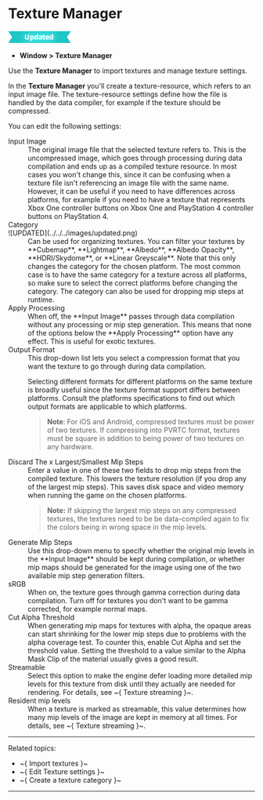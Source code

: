 # Texture Manager

![UPDATED](../../../images/updated.png)

- **Window > Texture Manager**

Use the **Texture Manager** to import textures and manage texture settings.

In the **Texture Manager** you'll create a texture-resource, which refers to an input image file. The texture-resource settings define how the file is handled by the data compiler, for example if the texture should be compressed.

You can edit the following settings:

<dl>
 <dt>Input Image</dt>
 <dd>The original image file that the selected texture refers to. This is the uncompressed image, which goes through processing during data compilation and ends up as a compiled texture resource. In most cases you won't change this, since it can be confusing when a texture file isn't referencing an image file with the same name. However, it can be useful if you need to have differences across platforms, for example if you need to have a texture that represents Xbox One controller buttons on Xbox One and PlayStation 4 controller buttons on PlayStation 4.
 </dd>

 <dt>Category</dt>
 ![UPDATED](../../../images/updated.png)
 <dd>Can be used for organizing textures. You can filter your textures by **Cubemap**, **Lightmap**, **Albedo**, **Albedo Opacity**, **HDRI/Skydome**, or **Linear Greyscale**. Note that this only changes the category for the chosen platform. The most common case is to have the same category for a texture across all platforms, so make sure to select the correct platforms before changing the category. The category can also be used for dropping mip steps at runtime.</dd>

 <dt>Apply Processing</dt>
 <dd>When off, the **Input Image** passes through data compilation without any processing or mip step generation. This means that none of the options below the **Apply Processing** option have any effect. This is useful for exotic textures.</dd>

<dt>Output Format</dt>
<dd>This drop-down list lets you select a compression format that you want the texture to go through during data compilation.

Selecting different formats for different platforms on the same texture is broadly useful since the texture format support differs between platforms. Consult the platforms specifications to find out which output formats are applicable to which platforms.

> **Note**: For iOS and Android, compressed textures must be power of two textures. If compressing into PVRTC format, textures must be square in addition to being power of two textures on any hardware.
</dd>

 <dt>Discard The x Largest/Smallest Mip Steps</dt>
 <dd>Enter a value in one of these two fields to drop mip steps from the compiled texture. This lowers the texture resolution (if you drop any of the largest mip steps). This saves disk space and video memory when running the game on the chosen platforms.

 >**Note:** If skipping the largest mip steps on any compressed textures, the textures need to be be data-compiled again to fix the colors being in wrong space in the mip levels.

 </dd>

 <dt>Generate Mip Steps</dt>
 <dd>Use this drop-down menu to specify whether the original mip levels in the **Input Image** should be kept during compilation, or whether mip maps should be generated for the image using one of the two available mip step generation filters.</dd>

 <dt>sRGB</dt>
 <dd>When on, the texture goes through gamma correction during data compilation. Turn off for textures you don't want to be gamma corrected, for example normal maps.</dd>

 <dt>Cut Alpha Threshold</dt>
 <dd>When generating mip maps for textures with alpha, the opaque areas can start shrinking for the lower mip steps due to problems with the alpha coverage test. To counter this, enable Cut Alpha and set the threshold value. Setting the threshold to a value similar to the Alpha Mask Clip of the material usually gives a good result.</dd>

<dt>Streamable</dt>
<dd>Select this option to make the engine defer loading more detailed mip levels for this texture from disk until they actually are needed for rendering. For details, see ~{ Texture streaming }~.</dd>

<dt>Resident mip levels</dt>
<dd>When a texture is marked as streamable, this value determines how many mip levels of the image are kept in memory at all times. For details, see ~{ Texture streaming }~.</dd>

</dl>

---
Related topics:
-	~{ Import textures }~
-	~{ Edit Texture settings }~
-	~{ Create a texture category }~
---
